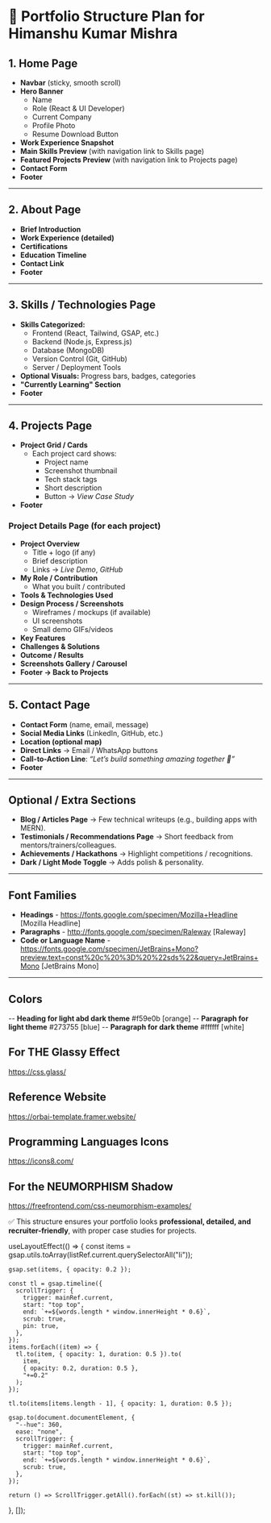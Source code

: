 # 📂 Portfolio Structure Plan for Himanshu Kumar Mishra

## 1. Home Page

- **Navbar** (sticky, smooth scroll)
- **Hero Banner**
  - Name
  - Role (React & UI Developer)
  - Current Company
  - Profile Photo
  - Resume Download Button
- **Work Experience Snapshot**
- **Main Skills Preview** (with navigation link to Skills page)
- **Featured Projects Preview** (with navigation link to Projects page)
- **Contact Form**
- **Footer**

---

## 2. About Page

- **Brief Introduction**
- **Work Experience (detailed)**
- **Certifications**
- **Education Timeline**
- **Contact Link**
- **Footer**

---

## 3. Skills / Technologies Page

- **Skills Categorized:**
  - Frontend (React, Tailwind, GSAP, etc.)
  - Backend (Node.js, Express.js)
  - Database (MongoDB)
  - Version Control (Git, GitHub)
  - Server / Deployment Tools
- **Optional Visuals:** Progress bars, badges, categories
- **"Currently Learning" Section**
- **Footer**

---

## 4. Projects Page

- **Project Grid / Cards**
  - Each project card shows:
    - Project name
    - Screenshot thumbnail
    - Tech stack tags
    - Short description
    - Button → _View Case Study_
- **Footer**

### Project Details Page (for each project)

- **Project Overview**
  - Title + logo (if any)
  - Brief description
  - Links → _Live Demo_, _GitHub_
- **My Role / Contribution**
  - What you built / contributed
- **Tools & Technologies Used**
- **Design Process / Screenshots**
  - Wireframes / mockups (if available)
  - UI screenshots
  - Small demo GIFs/videos
- **Key Features**
- **Challenges & Solutions**
- **Outcome / Results**
- **Screenshots Gallery / Carousel**
- **Footer → Back to Projects**

---

## 5. Contact Page

- **Contact Form** (name, email, message)
- **Social Media Links** (LinkedIn, GitHub, etc.)
- **Location (optional map)**
- **Direct Links** → Email / WhatsApp buttons
- **Call-to-Action Line**: _“Let’s build something amazing together 🚀”_
- **Footer**

---

## Optional / Extra Sections

- **Blog / Articles Page** → Few technical writeups (e.g., building apps with MERN).
- **Testimonials / Recommendations Page** → Short feedback from mentors/trainers/colleagues.
- **Achievements / Hackathons** → Highlight competitions / recognitions.
- **Dark / Light Mode Toggle** → Adds polish & personality.

---

## Font Families

- **Headings** - https://fonts.google.com/specimen/Mozilla+Headline [Mozilla Headline]
- **Paragraphs** - http://fonts.google.com/specimen/Raleway [Raleway]
- **Code or Language Name** - https://fonts.google.com/specimen/JetBrains+Mono?preview.text=const%20c%20%3D%20%22sds%22&query=JetBrains+Mono [JetBrains Mono]

---

## Colors

-- **Heading for light abd dark theme** #f59e0b [orange]
-- **Paragraph for light theme** #273755 [blue]
-- **Paragraph for dark theme** #ffffff [white]

## For THE Glassy Effect

https://css.glass/

## Reference Website

https://orbai-template.framer.website/

## Programming Languages Icons

https://icons8.com/


## For the NEUMORPHISM Shadow

https://freefrontend.com/css-neumorphism-examples/


✅ This structure ensures your portfolio looks **professional, detailed, and recruiter-friendly**, with proper case studies for projects.


  useLayoutEffect(() => {
    const items = gsap.utils.toArray(listRef.current.querySelectorAll("li"));

    gsap.set(items, { opacity: 0.2 });

    const tl = gsap.timeline({
      scrollTrigger: {
        trigger: mainRef.current,
        start: "top top",
        end: `+=${words.length * window.innerHeight * 0.6}`,
        scrub: true,
        pin: true,
      },
    });
    items.forEach((item) => {
      tl.to(item, { opacity: 1, duration: 0.5 }).to(
        item,
        { opacity: 0.2, duration: 0.5 },
        "+=0.2"
      );
    });

    tl.to(items[items.length - 1], { opacity: 1, duration: 0.5 });

    gsap.to(document.documentElement, {
      "--hue": 360,
      ease: "none",
      scrollTrigger: {
        trigger: mainRef.current,
        start: "top top",
        end: `+=${words.length * window.innerHeight * 0.6}`,
        scrub: true,
      },
    });

    return () => ScrollTrigger.getAll().forEach((st) => st.kill());
  }, []);